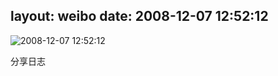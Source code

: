 layout: weibo
date: 2008-12-07 12:52:12
---
<meta name="referrer" content="no-referrer" />

<img src="/images/renren.ico" style="float: left;"/>2008-12-07 12:52:12

分享日志

